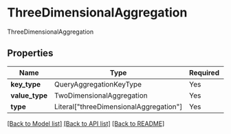 # ThreeDimensionalAggregation

ThreeDimensionalAggregation

## Properties
| Name | Type | Required | Description |
| ------------ | ------------- | ------------- | ------------- |
**key_type** | QueryAggregationKeyType | Yes |  |
**value_type** | TwoDimensionalAggregation | Yes |  |
**type** | Literal["threeDimensionalAggregation"] | Yes | None |


[[Back to Model list]](../../../README.md#models-v2-link) [[Back to API list]](../../../README.md#apis-v2-link) [[Back to README]](../../../README.md)
